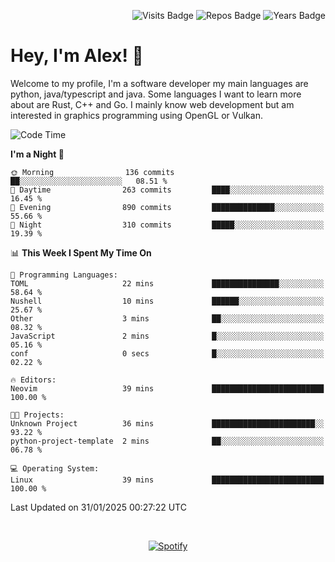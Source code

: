 <p align="right">
  <img src="https://badges.pufler.dev/visits/Alextibtab/Alextibtab" alt="Visits Badge">
  <img src="https://badges.pufler.dev/repos/Alextibtab/" alt="Repos Badge">
  <img src="https://badges.pufler.dev/years/Alextibtab/" alt="Years Badge">
</p>

<h1 align="left">Hey, I'm Alex! 💽 </h1>

Welcome to my profile, I'm a software developer my main languages are python, java/typescript and java. Some languages I want to learn more about are Rust, C++ and Go. I mainly know web development but am interested in graphics programming using OpenGL or Vulkan.

<!--START_SECTION:waka-->
![Code Time](http://img.shields.io/badge/Code%20Time-112%20hrs%207%20mins-blue)

**I'm a Night 🦉** 

```text
🌞 Morning                136 commits         ██░░░░░░░░░░░░░░░░░░░░░░░   08.51 % 
🌆 Daytime                263 commits         ████░░░░░░░░░░░░░░░░░░░░░   16.45 % 
🌃 Evening                890 commits         ██████████████░░░░░░░░░░░   55.66 % 
🌙 Night                  310 commits         █████░░░░░░░░░░░░░░░░░░░░   19.39 % 
```


📊 **This Week I Spent My Time On** 

```text
💬 Programming Languages: 
TOML                     22 mins             ███████████████░░░░░░░░░░   58.64 % 
Nushell                  10 mins             ██████░░░░░░░░░░░░░░░░░░░   25.67 % 
Other                    3 mins              ██░░░░░░░░░░░░░░░░░░░░░░░   08.32 % 
JavaScript               2 mins              █░░░░░░░░░░░░░░░░░░░░░░░░   05.16 % 
conf                     0 secs              █░░░░░░░░░░░░░░░░░░░░░░░░   02.22 % 

🔥 Editors: 
Neovim                   39 mins             █████████████████████████   100.00 % 

🐱‍💻 Projects: 
Unknown Project          36 mins             ███████████████████████░░   93.22 % 
python-project-template  2 mins              ██░░░░░░░░░░░░░░░░░░░░░░░   06.78 % 

💻 Operating System: 
Linux                    39 mins             █████████████████████████   100.00 % 
```


 Last Updated on 31/01/2025 00:27:22 UTC
<!--END_SECTION:waka-->
&nbsp;<div align="center">
  [![Spotify](https://spotify-now-playing-wine-six.vercel.app/api/spotify?border_color=ffffff)](https://open.spotify.com/user/pmo1v2ejnt42kgp5jar5drtag)
</div>

